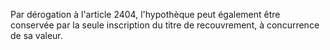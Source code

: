 Par dérogation à l'article 2404, l'hypothèque peut également être conservée par la seule inscription du titre de recouvrement, à concurrence de sa valeur.

